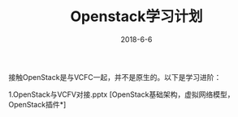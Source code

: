 ﻿---
layout: post
title: Openstack学习计划
header-img: "img/2018-06-03-paper13/1.jpg"
date: 2018-6-6
categories: blog
tags: [Openstack]
description: 进入云时代
---


接触OpenStack是与VCFC一起，并不是原生的。以下是学习进阶：<br>

1.OpenStack与VCFV对接.pptx
[OpenStack基础架构，虚拟网络模型，OpenStack插件*]





